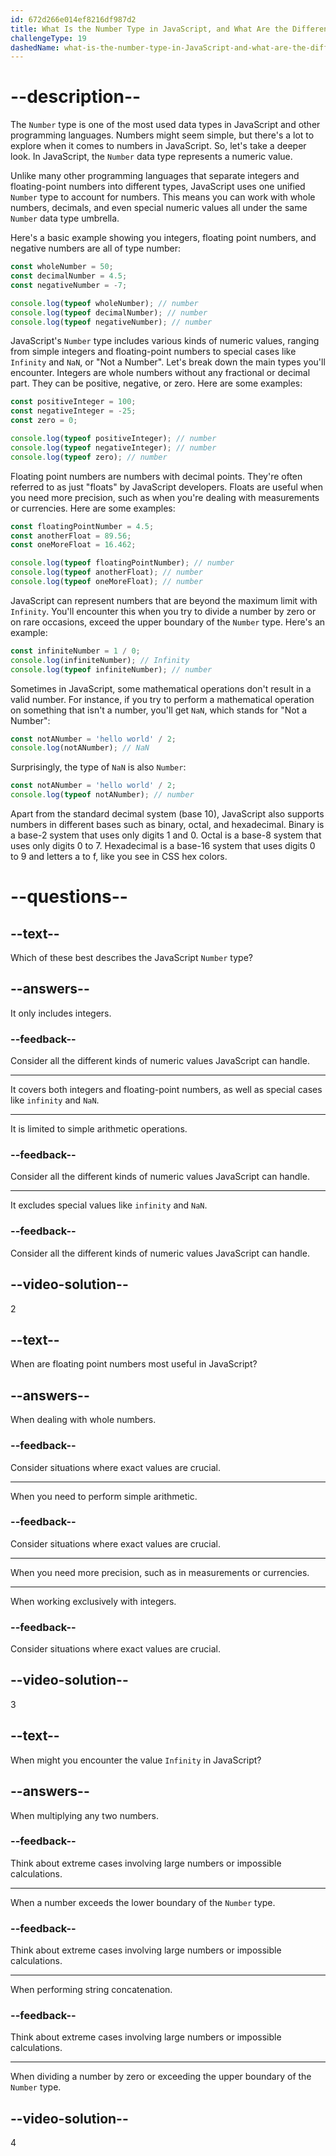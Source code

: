 ```yaml
---
id: 672d266e014ef8216df987d2
title: What Is the Number Type in JavaScript, and What Are the Different Types of Numbers Available?
challengeType: 19
dashedName: what-is-the-number-type-in-JavaScript-and-what-are-the-different-types-of-numbers-available
---
```


# --description--

The `Number` type is one of the most used data types in JavaScript and other programming languages. Numbers might seem simple, but there's a lot to explore when it comes to numbers in JavaScript. So, let's take a deeper look. In JavaScript, the `Number` data type represents a numeric value.

Unlike many other programming languages that separate integers and floating-point numbers into different types, JavaScript uses one unified `Number` type to account for numbers. This means you can work with whole numbers, decimals, and even special numeric values all under the same `Number` data type umbrella.

Here's a basic example showing you integers, floating point numbers, and negative numbers are all of type number:

```js
const wholeNumber = 50;
const decimalNumber = 4.5;
const negativeNumber = -7;

console.log(typeof wholeNumber); // number
console.log(typeof decimalNumber); // number
console.log(typeof negativeNumber); // number
```

JavaScript's `Number` type includes various kinds of numeric values, ranging from simple integers and floating-point numbers to special cases like `Infinity` and `NaN`, or "Not a Number". Let's break down the main types you'll encounter. Integers are whole numbers without any fractional or decimal part. They can be positive, negative, or zero. Here are some examples:

```js
const positiveInteger = 100;
const negativeInteger = -25;
const zero = 0;

console.log(typeof positiveInteger); // number
console.log(typeof negativeInteger); // number
console.log(typeof zero); // number
```

Floating point numbers are numbers with decimal points. They're often referred to as just "floats" by JavaScript developers. Floats are useful when you need more precision, such as when you're dealing with measurements or currencies. Here are some examples:

```js
const floatingPointNumber = 4.5;
const anotherFloat = 89.56;
const oneMoreFloat = 16.462;

console.log(typeof floatingPointNumber); // number
console.log(typeof anotherFloat); // number
console.log(typeof oneMoreFloat); // number
```

JavaScript can represent numbers that are beyond the maximum limit with `Infinity`. You'll encounter this when you try to divide a number by zero or on rare occasions, exceed the upper boundary of the `Number` type. Here's an example:

```js
const infiniteNumber = 1 / 0;
console.log(infiniteNumber); // Infinity
console.log(typeof infiniteNumber); // number
```

Sometimes in JavaScript, some mathematical operations don't result in a valid number. For instance, if you try to perform a mathematical operation on something that isn't a number, you'll get `NaN`, which stands for "Not a Number":

```js
const notANumber = 'hello world' / 2;
console.log(notANumber); // NaN
```

Surprisingly, the type of `NaN` is also `Number`:

```js
const notANumber = 'hello world' / 2;
console.log(typeof notANumber); // number
```

Apart from the standard decimal system (base 10), JavaScript also supports numbers in different bases such as binary, octal, and hexadecimal. Binary is a base-2 system that uses only digits 1 and 0. Octal is a base-8 system that uses only digits 0 to 7. Hexadecimal is a base-16 system that uses digits 0 to 9 and letters a to f, like you see in CSS hex colors.

# --questions--

## --text--

Which of these best describes the JavaScript `Number` type?

## --answers--

It only includes integers.

### --feedback--

Consider all the different kinds of numeric values JavaScript can handle.

---

It covers both integers and floating-point numbers, as well as special cases like `infinity` and `NaN`.

---

It is limited to simple arithmetic operations.

### --feedback--

Consider all the different kinds of numeric values JavaScript can handle.

---

It excludes special values like `infinity` and `NaN`.

### --feedback--

Consider all the different kinds of numeric values JavaScript can handle.

## --video-solution--

2

## --text--

When are floating point numbers most useful in JavaScript?

## --answers--

When dealing with whole numbers.

### --feedback--

Consider situations where exact values are crucial.

---

When you need to perform simple arithmetic.

### --feedback--

Consider situations where exact values are crucial.

---

When you need more precision, such as in measurements or currencies.

---

When working exclusively with integers.

### --feedback--

Consider situations where exact values are crucial.

## --video-solution--

3

## --text--

When might you encounter the value `Infinity` in JavaScript?

## --answers--

When multiplying any two numbers.

### --feedback--

Think about extreme cases involving large numbers or impossible calculations.

---

When a number exceeds the lower boundary of the `Number` type.

### --feedback--

Think about extreme cases involving large numbers or impossible calculations.

---

When performing string concatenation.

### --feedback--

Think about extreme cases involving large numbers or impossible calculations.

---

When dividing a number by zero or exceeding the upper boundary of the `Number` type.

## --video-solution--

4
